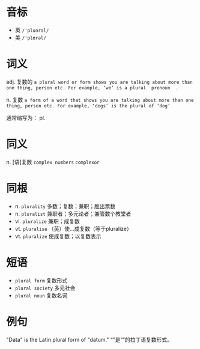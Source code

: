 # 音标

- 英 `/'pluərəl/`
- 美 `/'plʊrəl/`

# 词义

adj. 复数的
`a plural word or form shows you are talking about more than one thing, person etc. For example, ‘we’ is a plural  pronoun  .`

n. 复数
`a form of a word that shows you are talking about more than one thing, person etc. For example, ‘dogs’ is the plural of ‘dog’`



通常缩写为： pl.

# 同义

n. [语]复数
`complex numbers` `complexor`

# 同根

- n. `plurality` 多数；复数；兼职；胜出票数
- n. `pluralist` 兼职者；多元论者；兼管数个教堂者
- vi. `pluralize` 兼职；成复数
- vt. `pluralise` （英）使…成复数（等于pluralize）
- vt. `pluralize` 使成复数；以复数表示

# 短语

- `plural form` 复数形式
- `plural society` 多元社会
- `plural noun` 复数名词

# 例句

"Data" is the Latin plural form of "datum."
“”是“”的拉丁语复数形式。


